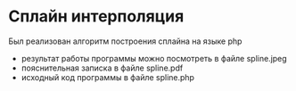 # Сплайн интерполяция
Был реализован алгоритм построения сплайна на языке php
+ результат работы программы можно посмотреть в файле spline.jpeg
+ пояснительная записка в файле spline.pdf
+ исходный код программы в файле spline.php
